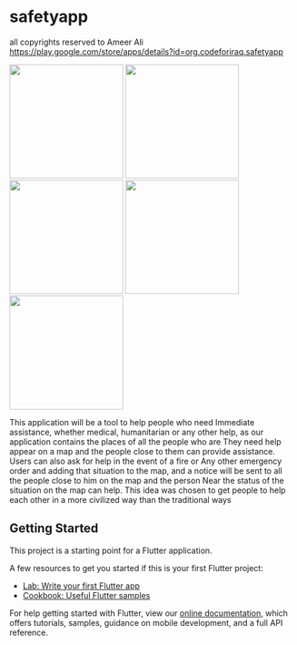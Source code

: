 # safetyapp

all copyrights reserved to Ameer Ali </br>
https://play.google.com/store/apps/details?id=org.codeforiraq.safetyapp

<img src='https://user-images.githubusercontent.com/42043182/94601676-838ad680-029c-11eb-874a-712de77b3417.png' width = 200> <img src='https://user-images.githubusercontent.com/42043182/94602248-483cd780-029d-11eb-89f5-9f1970b45c65.png' width = 200> <img src='https://user-images.githubusercontent.com/42043182/94602449-8afeaf80-029d-11eb-802a-b2f49c2f3dc3.png' width = 200> <img src='https://user-images.githubusercontent.com/42043182/94602718-ec268300-029d-11eb-9440-9c3a9981cc13.png' width = 200> <img src='https://user-images.githubusercontent.com/42043182/94602800-052f3400-029e-11eb-8386-2ce110c6daea.png' width = 200>

This application will be a tool to help people who need
Immediate assistance, whether medical, humanitarian or any other help, as our application contains the places of all the people who are
They need help appear on a map and the people close to them can provide assistance. Users can also ask for help in the event of a fire or
Any other emergency order and adding that situation to the map, and a notice will be sent to all the people close to him on the map and the person
Near the status of the situation on the map can help. This idea was chosen to get people to help each other in a more civilized way than the traditional ways


## Getting Started

This project is a starting point for a Flutter application.

A few resources to get you started if this is your first Flutter project:

- [Lab: Write your first Flutter app](https://flutter.dev/docs/get-started/codelab)
- [Cookbook: Useful Flutter samples](https://flutter.dev/docs/cookbook)

For help getting started with Flutter, view our
[online documentation](https://flutter.dev/docs), which offers tutorials,
samples, guidance on mobile development, and a full API reference.
